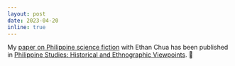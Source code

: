 ```yaml
---
layout: post
date: 2023-04-20
inline: true
---
```


My [paper on Philippine science fiction](https://scottleechua.s3.us-east-1.amazonaws.com/chua_chua_pshev_2023.pdf) with Ethan Chua has been published in [Philippine Studies: Historical and Ethnographic Viewpoints](https://muse.jhu.edu/pub/146/article/893841). :rocket: